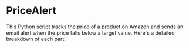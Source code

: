 # PriceAlert
This Python script tracks the price of a product on Amazon and sends an email alert when the price falls below a target value. Here's a detailed breakdown of each part:
